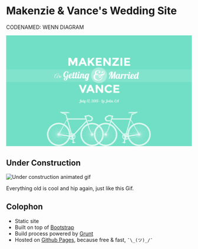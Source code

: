 # Makenzie & Vance's Wedding Site

CODENAMED: WENN DIAGRAM

![Makenzie & Vance header](app/images/demo-01.png)

## Under Construction

![Under construction animated gif](https://camo.githubusercontent.com/4a7cf94aedbd23c13cc2d75fdc3b2af5c816c208/687474703a2f2f7374617469632e646967672e636f6d2f7374617469632f696d616765732f6469676765722e676966)

Everything old is cool and hip again, just like this Gif.

## Colophon

- Static site
- Built on top of [Bootstrap](http://getboostrap.com)
- Build process powered by [Grunt](http://gruntjs.com)
- Hosted on [Github Pages](https://pages.github.com/), because free & fast, `¯\_(ツ)_/¯`